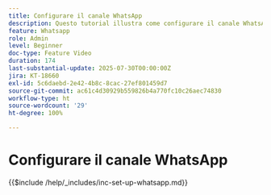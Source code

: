 ```yaml
---
title: Configurare il canale WhatsApp
description: Questo tutorial illustra come configurare il canale WhatsApp in Adobe Journey Optimizer per abilitare la messaggistica aziendale in tempo reale.
feature: Whatsapp
role: Admin
level: Beginner
doc-type: Feature Video
duration: 174
last-substantial-update: 2025-07-30T00:00:00Z
jira: KT-18660
exl-id: 5c6daebd-2e42-4b8c-8cac-27ef801459d7
source-git-commit: ac61c4d30929b559826b4a770fc10c26aec74830
workflow-type: ht
source-wordcount: '29'
ht-degree: 100%

---
```


# Configurare il canale WhatsApp

{{$include /help/_includes/inc-set-up-whatsapp.md}}